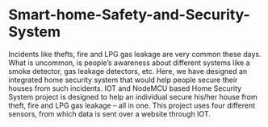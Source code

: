 # Smart-home-Safety-and-Security-System

Incidents like thefts, fire and LPG gas leakage are very common these days. What is uncommon, is people’s awareness about different systems like a smoke detector, gas leakage detectors, etc. Here, we have designed an integrated home security system that would help people secure their houses from such incidents. IOT and NodeMCU based Home Security System project is designed to help an individual secure his/her house from theft, fire and LPG gas leakage – all in one. This project uses four different sensors, from which data is sent over a website through IOT. 


